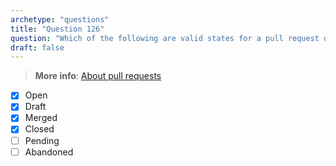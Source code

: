 ```yaml
---
archetype: "questions"  
title: "Question 126"  
question: "Which of the following are valid states for a pull request on GitHub? (Choose four.)"  
draft: false  
---
```


> **More info**: [About pull requests](https://docs.github.com/en/pull-requests/collaborating-with-pull-requests/proposing-changes-to-your-work-with-pull-requests/about-pull-requests)

- [x] Open  
- [x] Draft  
- [x] Merged  
- [x] Closed  
- [ ] Pending  
- [ ] Abandoned  